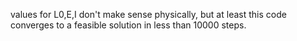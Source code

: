 values for L0,E,I don't make sense physically, but at least this code converges to a feasible solution in less than 10000 steps. 
